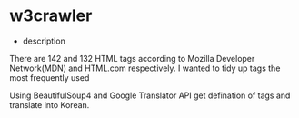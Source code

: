 # w3crawler

- description
  
There are 142 and 132 HTML tags according to Mozilla Developer Network(MDN) and HTML.com respectively.
I wanted to tidy up tags the most frequently used

Using BeautifulSoup4 and Google Translator API
get defination of tags and translate into Korean.

